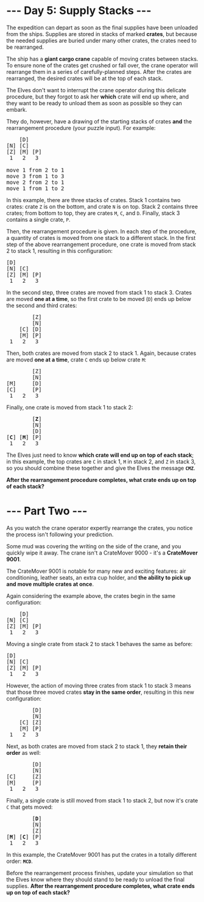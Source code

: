 # --- Day 5: Supply Stacks ---
The expedition can depart as soon as the final supplies have been unloaded from the ships. Supplies are stored in stacks
of marked __crates__, but because the needed supplies are buried under many other crates, the crates need to be
rearranged.

The ship has a __giant cargo crane__ capable of moving crates between stacks. To ensure none of the crates get crushed
or fall over, the crane operator will rearrange them in a series of carefully-planned steps. After the crates are
rearranged, the desired crates will be at the top of each stack.

The Elves don't want to interrupt the crane operator during this delicate procedure, but they forgot to ask her
__which__ crate will end up where, and they want to be ready to unload them as soon as possible so they can embark.

They do, however, have a drawing of the starting stacks of crates __and__ the rearrangement procedure (your puzzle
input). For example:

<pre>
    [D]
[N] [C]
[Z] [M] [P]
 1   2   3

move 1 from 2 to 1
move 3 from 1 to 3
move 2 from 2 to 1
move 1 from 1 to 2
</pre>

In this example, there are three stacks of crates. Stack 1 contains two crates: crate <code>Z</code> is on the bottom,
and crate <code>N</code> is on top. Stack 2 contains three crates; from bottom to top, they are crates <code>M</code>,
<code>C</code>, and <code>D</code>. Finally, stack 3 contains a single crate, <code>P</code>.

Then, the rearrangement procedure is given. In each step of the procedure, a quantity of crates is moved from one stack
to a different stack. In the first step of the above rearrangement procedure, one crate is moved from stack 2 to stack
1, resulting in this configuration:

<pre>
[D]
[N] [C]
[Z] [M] [P]
 1   2   3
</pre>

In the second step, three crates are moved from stack 1 to stack 3. Crates are moved __one at a time__, so the first
crate to be moved (<code>D</code>) ends up below the second and third crates:

<pre>
        [Z]
        [N]
    [C] [D]
    [M] [P]
 1   2   3
</pre>

Then, both crates are moved from stack 2 to stack 1. Again, because crates are moved __one at a time__, crate
<code>C</code> ends up below crate <code>M</code>:

<pre>
        [Z]
        [N]
[M]     [D]
[C]     [P]
 1   2   3
</pre>

Finally, one crate is moved from stack 1 to stack 2:

<pre>
        [<b>Z</b>]
        [N]
        [D]
[<b>C</b>] [<b>M</b>] [P]
 1   2   3
</pre>

The Elves just need to know __which crate will end up on top of each stack__; in this example, the top crates are
<code>C</code> in stack 1, <code>M</code> in stack 2, and <code>Z</code> in stack 3, so you should combine these
together and give the Elves the message <code><b>CMZ</b></code>.

__After the rearrangement procedure completes, what crate ends up on top of each stack?__

# --- Part Two ---
As you watch the crane operator expertly rearrange the crates, you notice the process isn't following your prediction.

Some mud was covering the writing on the side of the crane, and you quickly wipe it away. The crane isn't a CrateMover
9000 - it's a __CrateMover 9001__.

The CrateMover 9001 is notable for many new and exciting features: air conditioning, leather seats, an extra cup holder,
and __the ability to pick up and move multiple crates at once__.

Again considering the example above, the crates begin in the same configuration:

<pre>
    [D]
[N] [C]
[Z] [M] [P]
 1   2   3
</pre>

Moving a single crate from stack 2 to stack 1 behaves the same as before:

<pre>
[D]
[N] [C]
[Z] [M] [P]
 1   2   3
</pre>

However, the action of moving three crates from stack 1 to stack 3 means that those three moved crates __stay in the
same order__, resulting in this new configuration:

<pre>
        [D]
        [N]
    [C] [Z]
    [M] [P]
 1   2   3
</pre>

Next, as both crates are moved from stack 2 to stack 1, they __retain their order__ as well:

<pre>
        [D]
        [N]
[C]     [Z]
[M]     [P]
 1   2   3
</pre>

Finally, a single crate is still moved from stack 1 to stack 2, but now it's crate <code>C</code> that gets moved:

<pre>
        [<b>D</b>]
        [N]
        [Z]
[<b>M</b>] [<b>C</b>] [P]
 1   2   3
</pre>

In this example, the CrateMover 9001 has put the crates in a totally different order: <code><b>MCD</b></code>.

Before the rearrangement process finishes, update your simulation so that the Elves know where they should stand to be
ready to unload the final supplies. __After the rearrangement procedure completes, what crate ends up on top of each
stack?__
